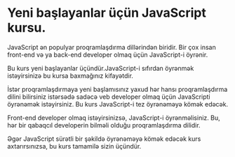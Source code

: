 # Yeni başlayanlar üçün JavaScript kursu. 

JavaScript ən populyar proqramlaşdırma dillərindən biridir. Bir çox insan front-end və ya back-end developer olmaq üçün JavaScript-i öyrənir. 

Bu kurs yeni başlayanlar üçündür.JavaScript-i sıfırdan öyrənmək istəyirsinizə bu kursa baxmağınız kifayətdir. 

İstər proqramlaşdırmaya yeni başlamısınız yaxud hər hansı proqramlaşdırma dilini bilirsiniz istərsədə sadəcə veb developer olmaq üçün JavaScripti öyrənəmək istəyirsiniz. Bu kurs JavaScript-i tez öyrənəməyə kömək edəcək.

Front-end developer olmaq istəyirsinizsə, JavaScript-i öyrənməlisiniz. Bu, hər bir qabaqcıl developerin bilməli olduğu proqramlaşdırma dilidir. 

Əgər JavaScript sürətli bir şəkildə öyrənəməyə kömək edəcək kurs axtarırsınızsa, bu kurs tamamilə sizin üçündür.
